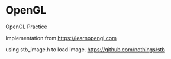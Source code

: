 # OpenGL
OpenGL Practice

Implementation from https://learnopengl.com

using stb_image.h to load image.  https://github.com/nothings/stb  
